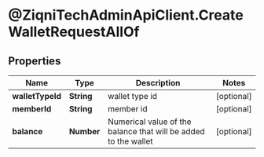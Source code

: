 # @ZiqniTechAdminApiClient.CreateWalletRequestAllOf

## Properties

Name | Type | Description | Notes
------------ | ------------- | ------------- | -------------
**walletTypeId** | **String** | wallet type id | [optional] 
**memberId** | **String** | member id | [optional] 
**balance** | **Number** | Numerical value of the balance that will be added to the wallet | [optional] 


